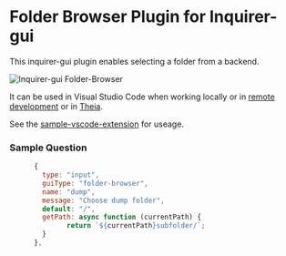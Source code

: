# Folder Browser Plugin for Inquirer-gui

This inquirer-gui plugin enables selecting a folder from a backend.

![Inquirer-gui Folder-Browser](./folder-browser.png)

It can be used in Visual Studio Code when working locally or in [remote development](https://code.visualstudio.com/docs/remote/remote-overview) or in [Theia](https://github.com/eclipse-theia/theia).

See the [sample-vscode-extension](https://github.com/SAP/inquirer-gui/tree/master/sample-vscode-extension) for useage.

### Sample Question
```js
      {
        type: "input",
        guiType: "folder-browser",
        name: "dump",
        message: "Choose dump folder",
        default: "/",
        getPath: async function (currentPath) {
              return `${currentPath}subfolder/`;
        }
      },
```
